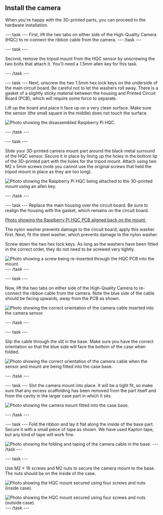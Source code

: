 ## Install the camera

When you're happy with the 3D-printed parts, you can proceed to the hardware installation.

--- task ---
First, lift the two tabs on either side of the High-Quality Camera (HQC) to re-connect the ribbon cable from the camera.
--- /task ---

--- task ---

Second, remove the tripod mount from the HQC sensor by unscrewing the two bolts that attach it. You'll need a 1.5mm allen key for this task. 

--- /task ---

--- task ---
Next, unscrew the two 1.5mm hex lock keys on the underside of the main circuit board. Be careful not to let the washers roll away. There is a gasket of a slightly sticky material between the housing and Printed Circuit Board (PCB), which will require some force to separate.


Lift up the board and place it face up on a very clean surface. Make sure the sensor (the small square in the middle) does not touch the surface.

![Photo showing the disassembled Raspberry Pi HQC.](images/HQC_disassembly.jpg)


--- /task ---

--- task ---

Slide your 3D-printed camera mount part around the black metal surround of the HQC sensor. Secure it in place by lining up the holes in the bottom lip of the 3D-printed part with the holes for the tripod mount. Attach using two M2 x 5mm screws (note you cannot use the original screws that held the tripod mount in place as they are too long).

![Photo showing the Raspberry Pi HQC being attached to the 3D-printed mount using an allen key.](images/HQC_attach_screw.jpg)


--- /task ---

--- task ---
Replace the main housing over the circuit board. Be sure to realign the housing with the gasket, which remains on the circuit board.

[Photo showing the Raspberry Pi HQC PCB aligned back on the mount.](images/HQC_no_screws.jpg)

The nylon washer prevents damage to the circuit board; apply this washer first. Next, fit the steel washer, which prevents damage to the nylon washer.

Screw down the two hex lock keys. As long as the washers have been fitted in the correct order, they do not need to be screwed very tightly.

![Photo showing a screw being re-inserted through the HQC PCB into the mount.](images/HQC_PCB_screw.jpg)
--- /task ---

--- task ---

Now, lift the two tabs on either side of the High-Quality Camera to re-connect the ribbon cable from the camera. Note the blue side of the cable should be facing upwards, away from the PCB as shown. 

![Photo showing the correct orientation of the camera cable inserted into the camera sensor.](images/HQC_cable.jpg)

--- /task ---


--- task ---

Slip the cable through the slit in the base. Make sure you have the correct orientation so that the blue side will face the bottom of the case when folded.

![Photo showing the correct orientation of the camera cable when the sensor and mount are being fitted into the case base.](images/camera_slide_in.jpg)


--- /task ---

--- task ---
Slot the camera mount into place. It will be a tight fit, so make sure that any excess scaffolding has been removed from the part itself and from the cavity in the larger case part in which it sits.

![Photo showing the camera mount fitted into the case base.](images/camera_mount_in.jpg)

--- /task ---

--- task ---
Fold the ribbon and lay it flat along the inside of the base part. Secure it with a small piece of tape as shown. We have used Kapton tape, but any kind of tape will work fine.

![Photo showing the folding and taping of the camera cable in the base.](images/camera_cable_tape.JPG)
--- /task ---


--- task ---

Use M2 × 16 screws and M2 nuts to secure the camera mount to the base. The nuts should be on the inside of the case. 

![Photo showing the HQC mount secured using four screws and nuts (inside case).](images/camera_cable_nuts.jpg)

![Photo showing the HQC mount secured using four screws and nuts (outside case).](images/camera_cable_nuts2.jpg)
--- /task ---


